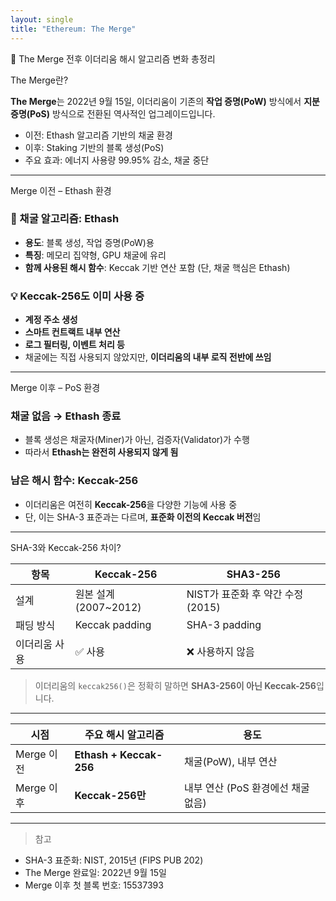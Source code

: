 ```yaml
---
layout: single
title: "Ethereum: The Merge"
---
```


🧠 The Merge 전후 이더리움 해시 알고리즘 변화 총정리

The Merge란?

**The Merge**는 2022년 9월 15일, 이더리움이 기존의 **작업 증명(PoW)** 방식에서 **지분 증명(PoS)** 방식으로 전환된 역사적인 업그레이드입니다.

- 이전: Ethash 알고리즘 기반의 채굴 환경
- 이후: Staking 기반의 블록 생성(PoS)
- 주요 효과: 에너지 사용량 99.95% 감소, 채굴 중단

---

Merge 이전 – Ethash 환경

### 🔧 채굴 알고리즘: **Ethash**
- **용도**: 블록 생성, 작업 증명(PoW)용
- **특징**: 메모리 집약형, GPU 채굴에 유리
- **함께 사용된 해시 함수**: Keccak 기반 연산 포함 (단, 채굴 핵심은 Ethash)

### 💡 Keccak-256도 이미 사용 중
- **계정 주소 생성**
- **스마트 컨트랙트 내부 연산**
- **로그 필터링, 이벤트 처리 등**
- 채굴에는 직접 사용되지 않았지만, **이더리움의 내부 로직 전반에 쓰임**

---

Merge 이후 – PoS 환경

### 채굴 없음 → Ethash 종료
- 블록 생성은 채굴자(Miner)가 아닌, 검증자(Validator)가 수행
- 따라서 **Ethash는 완전히 사용되지 않게 됨**

### 남은 해시 함수: **Keccak-256**
- 이더리움은 여전히 **Keccak-256**을 다양한 기능에 사용 중
- 단, 이는 SHA-3 표준과는 다르며, **표준화 이전의 Keccak 버전**임

---

SHA-3와 Keccak-256 차이?

| 항목 | Keccak-256 | SHA3-256 |
|------|-------------|-----------|
| 설계 | 원본 설계 (2007~2012) | NIST가 표준화 후 약간 수정 (2015) |
| 패딩 방식 | Keccak padding | SHA-3 padding |
| 이더리움 사용 | ✅ 사용 | ❌ 사용하지 않음 |

> 이더리움의 `keccak256()`은 정확히 말하면 **SHA3-256이 아닌 Keccak-256**입니다.

---

| 시점 | 주요 해시 알고리즘 | 용도 |
|------|------------------|------|
| Merge 이전 | **Ethash + Keccak-256** | 채굴(PoW), 내부 연산 |
| Merge 이후 | **Keccak-256만** | 내부 연산 (PoS 환경에선 채굴 없음) |

---

> 참고
- SHA-3 표준화: NIST, 2015년 (FIPS PUB 202)
- The Merge 완료일: 2022년 9월 15일
- Merge 이후 첫 블록 번호: 15537393

